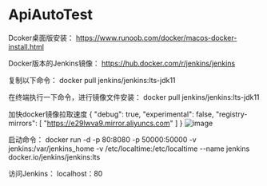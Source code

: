# ApiAutoTest
Dcoker桌面版安装：
https://www.runoob.com/docker/macos-docker-install.html

Docker版本的Jenkins镜像：
https://hub.docker.com/r/jenkins/jenkins

复制以下命令：
docker pull jenkins/jenkins:lts-jdk11

在终端执行一下命令，进行镜像文件安装：
docker pull jenkins/jenkins:lts-jdk11

加快docker镜像拉取速度
{
  "debug": true,
  "experimental": false,
  "registry-mirrors": [
    "https://e29lwva9.mirror.aliyuncs.com"
  ]
}
![image](https://user-images.githubusercontent.com/87304560/168244983-483e784e-5686-4e6b-bcc3-10e01531eba6.png)

启动命令：
docker run -d -p 80:8080 -p 50000:50000 -v jenkins:/var/jenkins_home -v /etc/localtime:/etc/localtime --name jenkins docker.io/jenkins/jenkins:lts

访问Jenkins：
localhost：80

